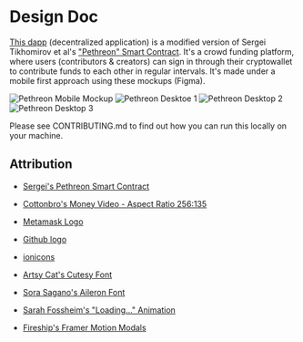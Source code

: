 # Design Doc

[This dapp](https://github.com/Chris56974/WeiBuddies) (decentralized application) is a modified version of Sergei Tikhomirov et al's ["Pethreon" Smart Contract](https://github.com/s-tikhomirov/pethreon/blob/master/pethreon.sol). It's a crowd funding platform, where users (contributors & creators) can sign in through their cryptowallet to contribute funds to each other in regular intervals. It's made under a mobile first approach using these mockups (Figma).

![Pethreon Mobile Mockup](https://github.com/Chris56974/Pethreon/blob/main/frontend/public/pethreon_mobile.png)
![Pethreon Desktoe 1](https://github.com/Chris56974/Pethreon/blob/main/frontend/public/pethreon_desktop_1.png)
![Pethreon Desktop 2](https://github.com/Chris56974/Pethreon/blob/main/frontend/public/pethreon_desktop_2.png)
![Pethreon Desktop 3](https://github.com/Chris56974/Pethreon/blob/main/frontend/public/pethreon_desktop_3.png)

Please see CONTRIBUTING.md to find out how you can run this locally on your machine.

## Attribution

- [Sergei's Pethreon Smart Contract](https://github.com/s-tikhomirov/pethreon)

- [Cottonbro's Money Video - Aspect Ratio 256:135](https://www.pexels.com/video/hands-hand-rich-green-3943965/)

- [Metamask Logo](https://github.com/MetaMask/brand-resources)

- [Github logo](https://github.com/logos)

- [ionicons](https://ionic.io/ionicons)

- [Artsy Cat's Cutesy Font](https://www.dafont.com/cutesy.font)

- [Sora Sagano's Aileron Font](https://fontsarena.com/aileron-by-sora-sagano/)

- [Sarah Fossheim's "Loading..." Animation](https://fossheim.io/writing/posts/react-text-splitting-animations/)

- [Fireship's Framer Motion Modals](https://www.youtube.com/watch?v=SuqU904ZHA4&t=576s)
